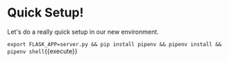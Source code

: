 # Quick Setup!

Let's do a really quick setup in our new environment.

`export FLASK_APP=server.py && pip install pipenv && pipenv install && pipenv shell`{{execute}}
